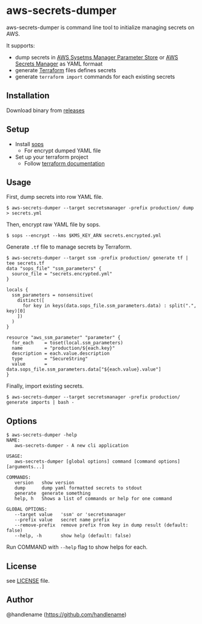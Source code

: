 # aws-secrets-dumper

aws-secrets-dumper is command line tool to initialize managing secrets on AWS.

It supports:

- dump secrets in [AWS Sysetms Manager Parameter Store](https://docs.aws.amazon.com/ja_jp/systems-manager/latest/userguide/systems-manager-parameter-store.html) or [AWS Secrets Manager](https://docs.aws.amazon.com/ja_jp/secretsmanager/index.html) as YAML formaat
- generate [Terraform](https://www.terraform.io/) files defines secrets
- generate `terraform import` commands for each existing secrets

## Installation

Download binary from [releases](https://github.com/handlename/aws-secrets-dumper/releases)

## Setup

- Install [sops](https://github.com/mozilla/sops)
    - For encrypt dumped YAML file
- Set up your terraform project
    - Follow [terraform documentation](https://developer.hashicorp.com/terraform/tutorials/aws-get-started)

## Usage

First, dump secrets into row YAML file.

```console
$ aws-secrets-dumper --target secretsmanager -prefix production/ dump > secrets.yml
```

Then, encrypt raw YAML file by sops.

```console
$ sops --encrypt --kms $KMS_KEY_ARN secrets.encrypted.yml
```

Generate `.tf` file to manage secrets by Terraform.

```console
$ aws-secrets-dumper --target ssm -prefix production/ generate tf | tee secrets.tf
data "sops_file" "ssm_parameters" {
  source_file = "secrets.encrypted.yml"
}

locals {
  ssm_parameters = nonsensitive(
    distinct([
      for key in keys(data.sops_file.ssm_parameters.data) : split(".", key)[0]
    ])
  )
}

resource "aws_ssm_parameter" "parameter" {
  for_each    = toset(local.ssm_parameters)
  name        = "production/${each.key}"
  description = each.value.description
  type        = "SecureString"
  value       = data.sops_file.ssm_parameters.data["${each.value}.value"]
}
```

Finally, import existing secrets.

```console
$ aws-secrets-dumper --target secretsmanager -prefix production/ generate imports | bash -
```

## Options

```console
$ aws-secrets-dumper -help
NAME:
   aws-secrets-dumper - A new cli application

USAGE:
   aws-secrets-dumper [global options] command [command options] [arguments...]

COMMANDS:
   version   show version
   dump      dump yaml formatted secrets to stdout
   generate  generate something
   help, h   Shows a list of commands or help for one command

GLOBAL OPTIONS:
   --target value   'ssm' or 'secretsmanager
   --prefix value   secret name prefix
   --remove-prefix  remove prefix from key in dump result (default: false)
   --help, -h       show help (default: false)
```

Run COMMAND with `--help` flag to show helps for each.

## License

see [LICENSE](https://github.com/handlename/aws-secrets-dumper/blob/master/LICENSE) file.

## Author

@handlename (https://github.com/handlename)
